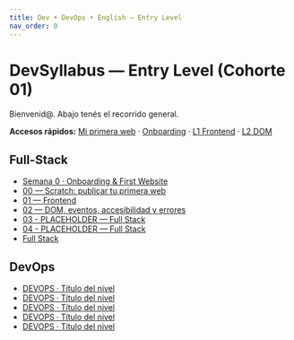 ```yaml
---
title: Dev • DevOps • English — Entry Level
nav_order: 0
---
```

# DevSyllabus — Entry Level (Cohorte 01)

Bienvenid@. Abajo tenés el recorrido general.

**Accesos rápidos:** [Mi primera web](/public/) · [Onboarding](/fullstack/00-onboarding/) · [L1 Frontend](/fullstack/01-frontend/) · [L2 DOM](/fullstack/02-dom/)


## Full-Stack

- [Semana 0 · Onboarding & First Website](/fullstack/00-onboarding/)
- [00 — Scratch: publicar tu primera web](/fullstack/00-scratch/)
- [01 — Frontend](/fullstack/01-frontend/)
- [02 — DOM, eventos, accesibilidad y errores](/fullstack/02-dom/)
- [03 - PLACEHOLDER — Full Stack](/fullstack/03-mid1/)
- [04 - PLACEHOLDER — Full Stack](/fullstack/04-mid2/)
- [Full Stack](/fullstack/index/)


## DevOps

- [DEVOPS · Título del nivel](/devops/l0-scratch/)
- [DEVOPS · Título del nivel](/devops/l1-starter/)
- [DEVOPS · Título del nivel](/devops/l2-builder/)
- [DEVOPS · Título del nivel](/devops/l3-advanced/)
- [DEVOPS · Título del nivel](/devops/l4-pro/)

